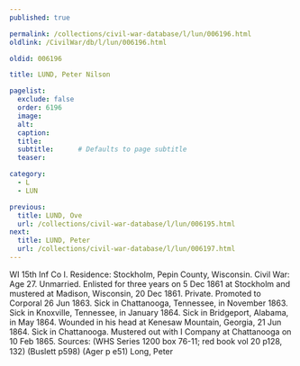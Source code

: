 ```yaml
---
published: true

permalink: /collections/civil-war-database/l/lun/006196.html
oldlink: /CivilWar/db/l/lun/006196.html

oldid: 006196

title: LUND, Peter Nilson

pagelist:
  exclude: false
  order: 6196
  image: 
  alt:
  caption:
  title:
  subtitle:      # Defaults to page subtitle
  teaser:

category: 
  - L 
  - LUN

previous:
  title: LUND, Ove
  url: /collections/civil-war-database/l/lun/006195.html  
next:
  title: LUND, Peter
  url: /collections/civil-war-database/l/lun/006197.html   
---
```

WI 15th Inf Co I. Residence: Stockholm, Pepin County, Wisconsin. Civil War: Age 27. Unmarried. Enlisted for three years on 5 Dec 1861 at Stockholm and mustered at Madison, Wisconsin, 20 Dec 1861. Private. Promoted to Corporal 26 Jun 1863. Sick in Chattanooga, Tennessee, in November 1863. Sick in Knoxville, Tennessee, in January 1864. Sick in Bridgeport, Alabama, in May 1864. Wounded in his head at Kenesaw Mountain, Georgia, 21 Jun 1864. Sick in Chattanooga. Mustered out with I Company at Chattanooga on 10 Feb 1865. Sources: (WHS Series 1200 box 76-11; red book vol 20 p128, 132) (Buslett p598) (Ager p e51) &#147;Long, Peter&#148;